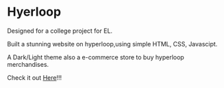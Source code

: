 # Hyerloop

Designed for a college project for EL.

Built a stunning website on hyperloop,using simple HTML, CSS, Javascipt.

A Dark/Light theme also a e-commerce store to buy hyperloop merchandises.

Check it out [Here](https://ayushjaipuriyar.github.io/hyperloop/)!!!
